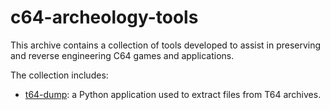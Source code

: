 # c64-archeology-tools

This archive contains a collection of tools developed to assist in preserving and reverse engineering C64 games and applications.

The collection includes:
- [t64-dump](https://github.com/mark-akturatech/c64-archeology-tools/tree/main/t64-dump): a Python application used to extract files from T64 archives. 

